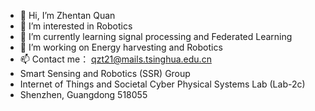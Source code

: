 - 👋 Hi, I’m Zhentan Quan
- 👀 I’m interested in Robotics
- 🌱 I’m currently learning signal processing and Federated Learning
- 💞️ I’m working on Energy harvesting and Robotics
- 📫 Contact me： qzt21@mails.tsinghua.edu.cn
- Smart Sensing and Robotics (SSR) Group 
- Internet of Things and Societal Cyber Physical Systems Lab (Lab-2c)
- Shenzhen, Guangdong 518055 

<!---
quanztx/quanztx is a ✨ special ✨ repository because its `README.md` (this file) appears on your GitHub profile.
You can click the Preview link to take a look at your changes.
--->
